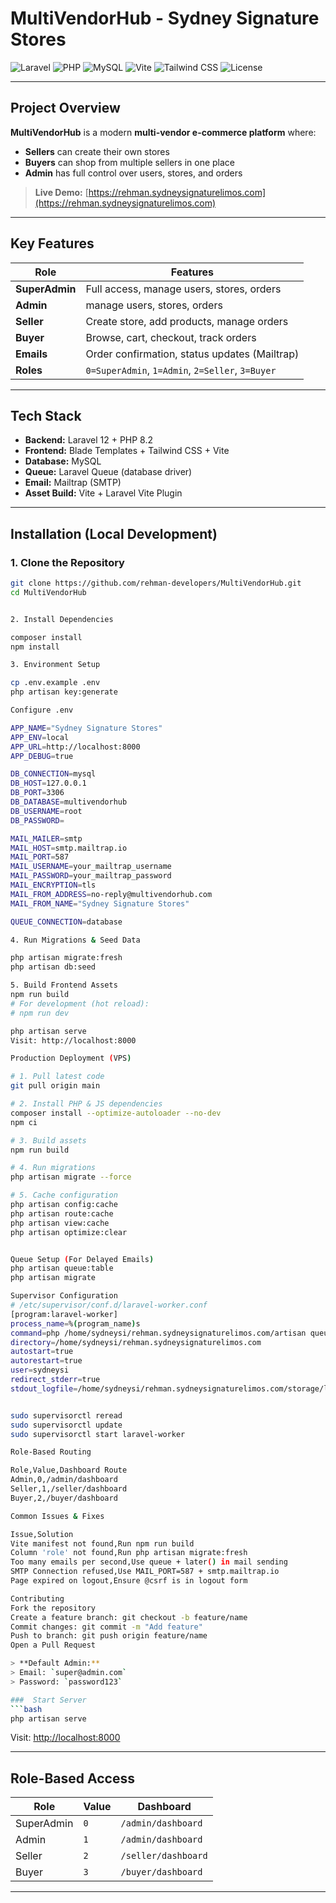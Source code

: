 # MultiVendorHub - Sydney Signature Stores

![Laravel](https://img.shields.io/badge/Laravel-12.36.1-red)
![PHP](https://img.shields.io/badge/PHP-8.2.0-orange)
![MySQL](https://img.shields.io/badge/MySQL-8.0-blue)
![Vite](https://img.shields.io/badge/Vite-7.1.11-green)
![Tailwind CSS](https://img.shields.io/badge/Tailwind_CSS-3.4-blue)
![License](https://img.shields.io/badge/License-MIT-yellow)

---

## Project Overview

**MultiVendorHub** is a modern **multi-vendor e-commerce platform** where:

- **Sellers** can create their own stores
- **Buyers** can shop from multiple sellers in one place
- **Admin** has full control over users, stores, and orders

> **Live Demo:** [https://rehman.sydneysignaturelimos.com](https://rehman.sydneysignaturelimos.com)

---

## Key Features

| Role | Features |
|------|---------|
| **SuperAdmin** | Full access, manage users, stores, orders |
| **Admin** | manage users, stores, orders |
| **Seller** | Create store, add products, manage orders |
| **Buyer** | Browse, cart, checkout, track orders |
| **Emails** | Order confirmation, status updates (Mailtrap) |
| **Roles** |`0=SuperAdmin`, `1=Admin`, `2=Seller`, `3=Buyer` |

---

## Tech Stack

- **Backend:** Laravel 12 + PHP 8.2
- **Frontend:** Blade Templates + Tailwind CSS + Vite
- **Database:** MySQL
- **Queue:** Laravel Queue (database driver)
- **Email:** Mailtrap (SMTP)
- **Asset Build:** Vite + Laravel Vite Plugin

---

## Installation (Local Development)

### 1. Clone the Repository
```bash
git clone https://github.com/rehman-developers/MultiVendorHub.git
cd MultiVendorHub


2. Install Dependencies

composer install
npm install

3. Environment Setup

cp .env.example .env
php artisan key:generate

Configure .env

APP_NAME="Sydney Signature Stores"
APP_ENV=local
APP_URL=http://localhost:8000
APP_DEBUG=true

DB_CONNECTION=mysql
DB_HOST=127.0.0.1
DB_PORT=3306
DB_DATABASE=multivendorhub
DB_USERNAME=root
DB_PASSWORD=

MAIL_MAILER=smtp
MAIL_HOST=smtp.mailtrap.io
MAIL_PORT=587
MAIL_USERNAME=your_mailtrap_username
MAIL_PASSWORD=your_mailtrap_password
MAIL_ENCRYPTION=tls
MAIL_FROM_ADDRESS=no-reply@multivendorhub.com
MAIL_FROM_NAME="Sydney Signature Stores"

QUEUE_CONNECTION=database

4. Run Migrations & Seed Data

php artisan migrate:fresh
php artisan db:seed

5. Build Frontend Assets
npm run build
# For development (hot reload):
# npm run dev

php artisan serve
Visit: http://localhost:8000

Production Deployment (VPS)

# 1. Pull latest code
git pull origin main

# 2. Install PHP & JS dependencies
composer install --optimize-autoloader --no-dev
npm ci

# 3. Build assets
npm run build

# 4. Run migrations
php artisan migrate --force

# 5. Cache configuration
php artisan config:cache
php artisan route:cache
php artisan view:cache
php artisan optimize:clear


Queue Setup (For Delayed Emails)
php artisan queue:table
php artisan migrate

Supervisor Configuration
# /etc/supervisor/conf.d/laravel-worker.conf
[program:laravel-worker]
process_name=%(program_name)s
command=php /home/sydneysi/rehman.sydneysignaturelimos.com/artisan queue:work --sleep=3 --tries=3
directory=/home/sydneysi/rehman.sydneysignaturelimos.com
autostart=true
autorestart=true
user=sydneysi
redirect_stderr=true
stdout_logfile=/home/sydneysi/rehman.sydneysignaturelimos.com/storage/logs/worker.log


sudo supervisorctl reread
sudo supervisorctl update
sudo supervisorctl start laravel-worker

Role-Based Routing

Role,Value,Dashboard Route
Admin,0,/admin/dashboard
Seller,1,/seller/dashboard
Buyer,2,/buyer/dashboard

Common Issues & Fixes

Issue,Solution
Vite manifest not found,Run npm run build
Column 'role' not found,Run php artisan migrate:fresh
Too many emails per second,Use queue + later() in mail sending
SMTP Connection refused,Use MAIL_PORT=587 + smtp.mailtrap.io
Page expired on logout,Ensure @csrf is in logout form

Contributing
Fork the repository
Create a feature branch: git checkout -b feature/name
Commit changes: git commit -m "Add feature"
Push to branch: git push origin feature/name
Open a Pull Request

> **Default Admin:**  
> Email: `super@admin.com`
> Password: `password123`

###  Start Server
```bash
php artisan serve
```

Visit: [http://localhost:8000](http://localhost:8000)

---

## Role-Based Access

| Role | Value | Dashboard |
|------|-------|-----------|
| SuperAdmin | `0` | `/admin/dashboard` |
| Admin | `1` | `/admin/dashboard` |
| Seller | `2` | `/seller/dashboard` |
| Buyer | `3` | `/buyer/dashboard` |

---
